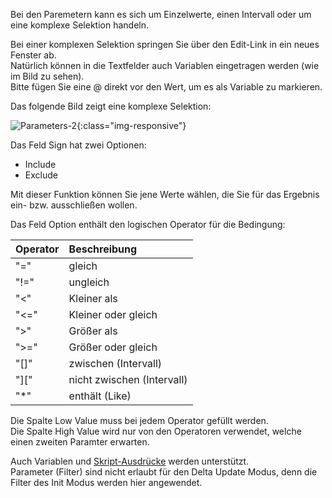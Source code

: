 Bei den Paremetern kann es sich um Einzelwerte, einen Intervall oder um eine komplexe Selektion handeln. 

Bei einer komplexen Selektion springen Sie über den Edit-Link in ein neues Fenster ab.<br> 
Natürlich können in die Textfelder auch Variablen eingetragen werden (wie im Bild zu sehen).<br>
Bitte fügen Sie eine @ direkt vor den Wert, um es als Variable zu markieren.

Das folgende Bild zeigt eine komplexe Selektion:

![Parameters-2](/img/content/Parameters-2.png){:class="img-responsive"}

Das Feld Sign hat zwei Optionen: 
- Include 
- Exclude 

Mit dieser Funktion können Sie jene Werte wählen, die Sie für das Ergebnis ein- bzw. ausschließen wollen. 

Das Feld Option enthält den logischen Operator für die Bedingung: <br>

|Operator|Beschreibung|
|:----|:----|
|"=" | gleich |
|"!="| ungleich |
| "<" | Kleiner als |
|"<=" |Kleiner oder gleich |
|">"| Größer als |
|">=" |Größer oder gleich |
|"[]"| zwischen (Intervall) |
|"][" | nicht zwischen (Intervall) |
|"*" | enthält (Like)|

Die Spalte Low Value muss bei jedem Operator gefüllt werden.<br>
Die Spalte High Value wird nur von den Operatoren verwendet, welche einen zweiten Paramter erwarten. 


Auch Variablen und [Skript-Ausdrücke](../fortgeschrittene-techniken/skript-ausdruecke) werden unterstützt.<br>
Parameter (Filter) sind nicht erlaubt für den Delta Update Modus, denn die Filter des Init Modus werden hier angewendet. 
